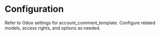 # Configuration

Refer to Odoo settings for account_comment_template. Configure related models, access rights, and options as needed.
